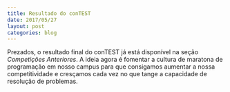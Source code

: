 ```yaml
---
title: Resultado do conTEST
date: 2017/05/27
layout: post
categories: blog
---
```

Prezados, o resultado final do conTEST já está disponível na seção *Competições Anteriores*.
A ideia agora é fomentar a cultura de maratona de programação em nosso campus para que
consigamos aumentar a nossa competitividade e cresçamos cada vez no que tange a
capacidade de resolução de problemas.
